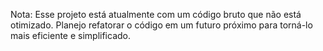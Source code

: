 Nota: Esse projeto está atualmente com um código bruto que não está otimizado. Planejo refatorar o código em um futuro próximo para torná-lo mais eficiente e simplificado.
